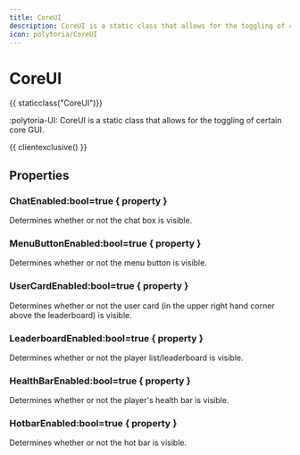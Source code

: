 ```yaml
---
title: CoreUI
description: CoreUI is a static class that allows for the toggling of certain core GUI.
icon: polytoria/CoreUI
---
```


# CoreUI

{{ staticclass("CoreUI")}}

:polytoria-UI: CoreUI is a static class that allows for the toggling of certain core GUI.

{{ clientexclusive() }}

## Properties

### ChatEnabled:bool=true { property }

Determines whether or not the chat box is visible.

### MenuButtonEnabled:bool=true { property }

Determines whether or not the menu button is visible.

### UserCardEnabled:bool=true { property }

Determines whether or not the user card (in the upper right hand corner above the leaderboard) is visible.

### LeaderboardEnabled:bool=true { property }

Determines whether or not the player list/leaderboard is visible.

### HealthBarEnabled:bool=true { property }

Determines whether or not the player's health bar is visible.

### HotbarEnabled:bool=true { property }

Determines whether or not the hot bar is visible.
